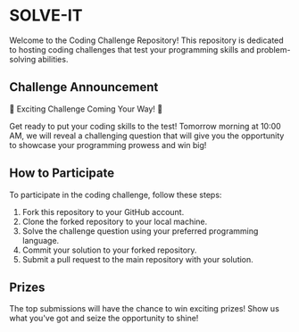 # SOLVE-IT
Welcome to the Coding Challenge Repository! This repository is dedicated to hosting coding challenges that test your programming skills and problem-solving abilities.




## Challenge Announcement

🚀 Exciting Challenge Coming Your Way! 🚀

Get ready to put your coding skills to the test! Tomorrow morning at 10:00 AM, we will reveal a challenging question that will give you the opportunity to showcase your programming prowess and win big!

## How to Participate

To participate in the coding challenge, follow these steps:

1. Fork this repository to your GitHub account.
2. Clone the forked repository to your local machine.
3. Solve the challenge question using your preferred programming language.
4. Commit your solution to your forked repository.
5. Submit a pull request to the main repository with your solution.

## Prizes

The top submissions will have the chance to win exciting prizes! Show us what you've got and seize the opportunity to shine!
